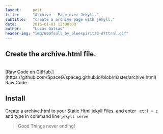 ```yaml
---
layout:     post
title:      "Archive - Page over Jekyll."
subtitle:   "create a archive page with jekyll."
date:       2015-01-03 12:00:00
author:     "Lucas Gatsas"
header-img: "img/600fsull_by_bluespirit33-d7ttrnl.gif"
---
```

<h2 class="section-heading">Create the archive.html file.</h2>
<script src="https://gist.github.com/SpaceG/a649063bf0379f3ce3b6.js"></script>
<br>
[Raw Code on GitHub.](https://github.com/SpaceG/spaceg.github.io/blob/master/archive.html) Raw Code
<h2 class="section-heading">Install</h2>

Create a archive.html to your Static Html jekyll Files. and enter <code> ctrl + c </code> and type in command line <code>jekyll serve </code>

<blockquote>Good Things never ending!</blockquote>


<!--

<a href="#">
    <img src="{{ site.baseurl }}/img/post-sample-image.jpg" alt="Post Sample Image">
</a> -->



